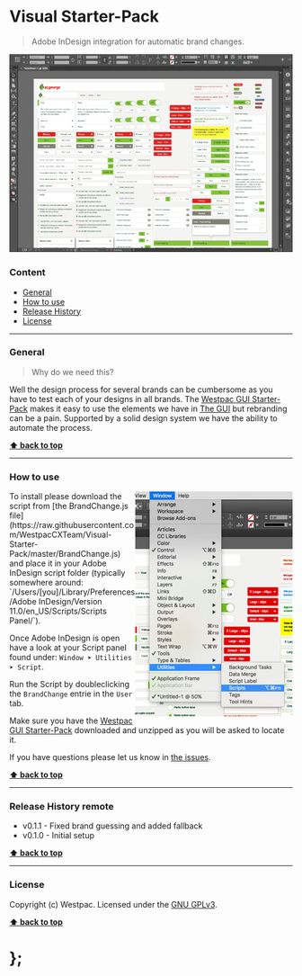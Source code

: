 Visual Starter-Pack
===================

> Adobe InDesign integration for automatic brand changes.

![Workflow showing what the script does](./assets/screencast.gif)

### Content

* [General](#general)
* [How to use](#how-to-use)
* [Release History](#release-history)
* [License](#license)


----------------------------------------------------------------------------------------------------------------------------------------------------------------


### General

> Why do we need this?

Well the design process for several brands can be cumbersome as you have to test each of your designs in all brands. The
[Westpac GUI Starter-Pack](https://gel.westpacgroup.com.au/downloads/visual-design/gui-starter-pack.zip) makes it easy to use the elements we have in
[The GUI](https://gel.westpacgroup.com.au/GUI/) but rebranding can be a pain. Supported by a solid design system we have the ability to automate the process.

**[⬆ back to top](#content)**


----------------------------------------------------------------------------------------------------------------------------------------------------------------


### How to use

<img src="./assets/panel.jpg" alt="Screenshot of Adobe InDesign and where to find the script panel" align="right">
To install please download the script from [the BrandChange.js file](https://raw.githubusercontent.com/WestpacCXTeam/Visual-Starter-Pack/master/BrandChange.js)
and place it in your
Adobe InDesign script folder (typically somewhere around: `/Users/[you]/Library/Preferences/Adobe InDesign/Version 11.0/en_US/Scripts/Scripts Panel/`).

Once Adobe InDesign is open have a look at your Script panel found under: `Window ➤ Utilities ➤ Script`.

Run the Script by doubleclicking the `BrandChange` entrie in the `User` tab.

Make sure you have the [Westpac GUI Starter-Pack](https://gel.westpacgroup.com.au/downloads/visual-design/gui-starter-pack.zip) downloaded and unzipped as you
will be asked to locate it.

If you have questions please let us know in [the issues](https://github.com/WestpacCXTeam/Visual-Starter-Pack/issues).

**[⬆ back to top](#content)**


----------------------------------------------------------------------------------------------------------------------------------------------------------------


### Release History remote

* v0.1.1 - Fixed brand guessing and added fallback
* v0.1.0 - Initial setup

**[⬆ back to top](#content)**


----------------------------------------------------------------------------------------------------------------------------------------------------------------


### License

Copyright (c) Westpac. Licensed under the [GNU GPLv3](https://raw.githubusercontent.com/WestpacCXTeam/Visual-Starter-Pack/master/LICENSE).

**[⬆ back to top](#content)**

# };